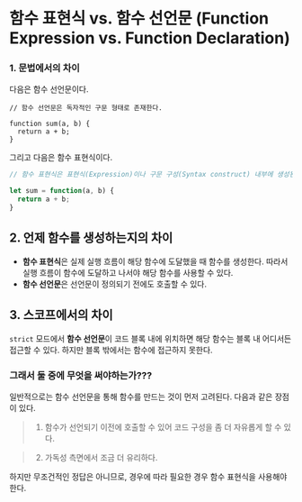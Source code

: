 # 함수 표현식 vs. 함수 선언문 (Function Expression vs. Function Declaration)


### 1. **문법**에서의 차이 

다음은 함수 선언문이다.
```JS
// 함수 선언문은 독자적인 구문 형태로 존재한다.

function sum(a, b) {
  return a + b;
}
```
그리고 다음은 함수 표현식이다.
```js
// 함수 표현식은 표현식(Expression)이나 구문 구성(Syntax construct) 내부에 생성된다.

let sum = function(a, b) {
  return a + b;
}
```

## 2. **언제** 함수를 생성하는지의 차이 

- **함수 표현식**은 실제 실행 흐름이 해당 함수에 도달했을 때 함수를 생성한다. 따라서 실행 흐름이 함수에 도달하고 나서야 해당 함수를 사용할 수 있다.
- **함수 선언문**은 선언문이 정의되기 전에도 호출할 수 있다.

## 3. **스코프**에서의 차이

`strict` 모드에서 **함수 선언문**이 코드 블록 내에 위치하면 해당 함수는 블록 내 어디서든 접근할 수 있다. 하지만 블록 밖에서는 함수에 접근하지 못한다.


### 그래서 둘 중에 무엇을 써야하는가???

일반적으로는 함수 선언문을 통해 함수를 만드는 것이 먼저 고려된다. 다음과 같은 장점이 있다.

> 1. 함수가 선언되기 이전에 호출할 수 있어 코드 구성을 좀 더 자유롭게 할 수 있다.

> 2. 가독성 측면에서 조금 더 유리하다.

하지만 무조건적인 정답은 아니므로, 경우에 따라 필요한 경우 함수 표현식을 사용해야 한다.